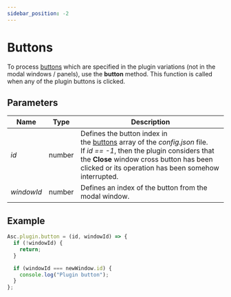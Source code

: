 ```yaml
---
sidebar_position: -2
---
```


# Buttons

To process [buttons](../structure/configuration/configuration.md#variationsbuttons) which are specified in the plugin variations (not in the modal windows / panels), use the **button** method. This function is called when any of the plugin buttons is clicked.

## Parameters

| Name       | Type   | Description                                                                                                                                                                                                                                                                     |
| ---------- | ------ | ------------------------------------------------------------------------------------------------------------------------------------------------------------------------------------------------------------------------------------------------------------------------------- |
| *id*       | number | Defines the button index in the [buttons](../structure/configuration/configuration.md#variationsbuttons) array of the *config.json* file. If *id == -1*, then the plugin considers that the **Close** window cross button has been clicked or its operation has been somehow interrupted. |
| *windowId* | number | Defines an index of the button from the modal window.                                                                                                                                                                                                                           |

## Example

``` ts
Asc.plugin.button = (id, windowId) => {
  if (!windowId) {
    return;
  }

  if (windowId === newWindow.id) {
    console.log("Plugin button");
  }
};
```
